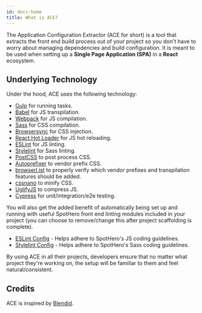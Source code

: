 ```yaml
---
id: docs-home
title: What is ACE?
---
```


The Application Configuration Extractor (ACE for short) is a tool that extracts the front end build process out of your project so you don't have to worry about managing dependencies and build configuration. It is meant to be used when setting up a **Single Page Application (SPA)** in a **React** ecosystem.

## Underlying Technology

Under the hood, ACE uses the following technology:
* [Gulp](https://gulpjs.com/) for running tasks.
* [Babel](https://babeljs.io/) for JS transpilation.
* [Webpack](https://webpack.js.org/) for JS compilation.
* [Sass](https://sass-lang.com/) for CSS compilation.
* [Browsersync](https://browsersync.io/) for CSS injection.
* [React Hot Loader](http://gaearon.github.io/react-hot-loader/) for JS hot reloading.
* [ESLint](https://eslint.org/) for JS linting.
* [Stylelint](https://stylelint.io/) for Sass linting.
* [PostCSS](https://postcss.org/) to post process CSS.
* [Autoprefixer](https://github.com/postcss/autoprefixer) to vendor prefix CSS.
* [browserl.ist](http://browserl.ist/) to properly verify which vendor prefixes and transpilation features should be added.
* [cssnano](http://cssnano.co/) to minify CSS.
* [UglifyJS](https://github.com/webpack-contrib/uglifyjs-webpack-plugin) to compress JS.
* [Cypress](https://www.cypress.io/) for unit/integration/e2e testing.

You will also get the added benefit of automatically being set up and running with useful SpotHero front end linting modules included in your project (you can choose to remove/change this after project scaffolding is complete).
* [ESLint Config](https://github.com/spothero/eslint-config) - Helps adhere to SpotHero's JS coding guidelines.
* [Stylelint Config](https://github.com/spothero/stylelint-config) - Helps adhere to SpotHero's Sass coding guidelines.

By using ACE in all their projects, developers ensure that no matter what project they're working on, the setup will be familiar to them and feel natural/consistent.

## Credits
ACE is inspired by [Blendid](https://github.com/vigetlabs/blendid).
